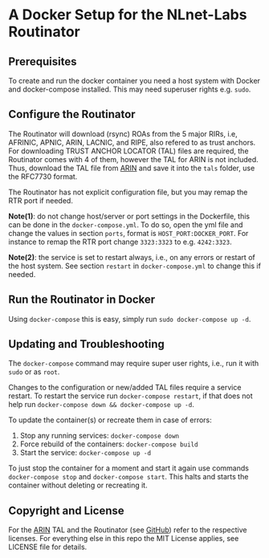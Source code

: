 # A Docker Setup for the NLnet-Labs Routinator

## Prerequisites

To create and run the docker container you need a host system with
Docker and docker-compose installed. This may need superuser rights
e.g. `sudo`.

## Configure the Routinator

The Routinator will download (rsync) ROAs from the 5 major RIRs, i.e,
AFRINIC, APNIC, ARIN, LACNIC, and RIPE, also refered to as trust anchors.
For downloading TRUST ANCHOR LOCATOR (TAL) files are required, the Routinator
comes with 4 of them, however the TAL for ARIN is not included.
Thus, download the TAL file from [ARIN] and save it into the `tals` folder,
use the RFC7730 format.

The Routinator has not explicit configuration file, but you may remap the
RTR port if needed.

**Note(1)**: do not change host/server or port settings in the Dockerfile,
this can be done in the `docker-compose.yml`. To do so, open the yml
file and change the values in section `ports`, format is `HOST_PORT:DOCKER_PORT`.
For instance to remap the RTR port change `3323:3323` to e.g. `4242:3323`.

**Note(2)**: the service is set to restart always, i.e., on any errors or
restart of the host system.  See section `restart` in `docker-compose.yml` 
to change this if needed.

## Run the Routinator in Docker

Using `docker-compose` this is easy, simply run `sudo docker-compose up -d`.

## Updating and Troubleshooting

The `docker-compose` command may require super user rights, i.e., run it 
with `sudo` or as `root`.

Changes to the configuration or new/added TAL files require a service restart.
To restart the service run `docker-compose restart`, if that does not help
run `docker-compose down && docker-compose up -d`.

To update the container(s) or recreate them in case of errors:
1. Stop any running services: `docker-compose down`
2. Force rebuild of the containers: `docker-compose build`
3. Start the service: `docker-compose up -d`

To just stop the container for a moment and start it again use commands
`docker-compose stop` and `docker-compose start`. This halts and
starts the container without deleting or recreating it.

## Copyright and License

For the [ARIN] TAL and the Routinator (see [GitHub]) refer to the respective licenses.
For everything else in this repo the MIT License applies, see LICENSE file for details.

[ARIN]: https://www.arin.net/resources/rpki/tal.html
[GitHub]: https://github.com/NLnetLabs/routinator 
